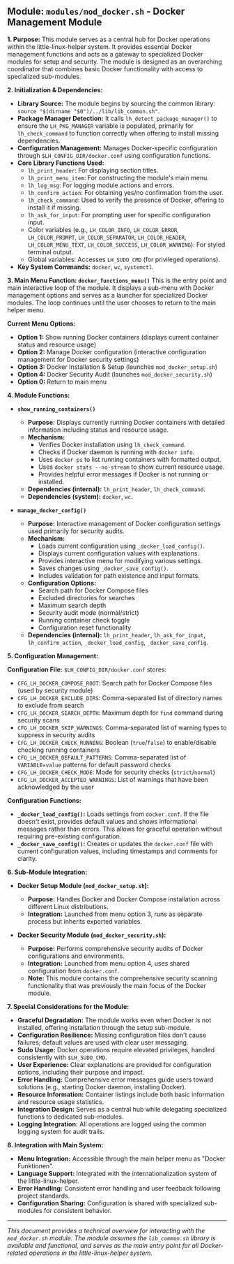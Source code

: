 <!--
File: docs/mod_docker.md
Copyright (c) 2025 wuldorf
SPDX-License-Identifier: MIT

This project is part of the 'little-linux-helper' collection.
Licensed under the MIT License. See the LICENSE file in the project root for more information.
-->

## Module: `modules/mod_docker.sh` - Docker Management Module

**1. Purpose:**
This module serves as a central hub for Docker operations within the little-linux-helper system. It provides essential Docker management functions and acts as a gateway to specialized Docker modules for setup and security. The module is designed as an overarching coordinator that combines basic Docker functionality with access to specialized sub-modules.

**2. Initialization & Dependencies:**
*   **Library Source:** The module begins by sourcing the common library: `source "$(dirname "$0")/../lib/lib_common.sh"`.
*   **Package Manager Detection:** It calls `lh_detect_package_manager()` to ensure the `LH_PKG_MANAGER` variable is populated, primarily for `lh_check_command` to function correctly when offering to install missing dependencies.
*   **Configuration Management:** Manages Docker-specific configuration through `$LH_CONFIG_DIR/docker.conf` using configuration functions.
*   **Core Library Functions Used:**
    *   `lh_print_header`: For displaying section titles.
    *   `lh_print_menu_item`: For constructing the module's main menu.
    *   `lh_log_msg`: For logging module actions and errors.
    *   `lh_confirm_action`: For obtaining yes/no confirmation from the user.
    *   `lh_check_command`: Used to verify the presence of Docker, offering to install it if missing.
    *   `lh_ask_for_input`: For prompting user for specific configuration input.
    *   Color variables (e.g., `LH_COLOR_INFO`, `LH_COLOR_ERROR`, `LH_COLOR_PROMPT`, `LH_COLOR_SEPARATOR`, `LH_COLOR_HEADER`, `LH_COLOR_MENU_TEXT`, `LH_COLOR_SUCCESS`, `LH_COLOR_WARNING`): For styled terminal output.
    *   Global variables: Accesses `LH_SUDO_CMD` (for privileged operations).
*   **Key System Commands:** `docker`, `wc`, `systemctl`.

**3. Main Menu Function: `docker_functions_menu()`**
This is the entry point and main interactive loop of the module. It displays a sub-menu with Docker management options and serves as a launcher for specialized Docker modules. The loop continues until the user chooses to return to the main helper menu.

**Current Menu Options:**
*   **Option 1:** Show running Docker containers (displays current container status and resource usage)
*   **Option 2:** Manage Docker configuration (interactive configuration management for Docker security settings)
*   **Option 3:** Docker Installation & Setup (launches `mod_docker_setup.sh`)
*   **Option 4:** Docker Security Audit (launches `mod_docker_security.sh`)
*   **Option 0:** Return to main menu

**4. Module Functions:**

*   **`show_running_containers()`**
    *   **Purpose:** Displays currently running Docker containers with detailed information including status and resource usage.
    *   **Mechanism:**
        *   Verifies Docker installation using `lh_check_command`.
        *   Checks if Docker daemon is running with `docker info`.
        *   Uses `docker ps` to list running containers with formatted output.
        *   Uses `docker stats --no-stream` to show current resource usage.
        *   Provides helpful error messages if Docker is not running or installed.
    *   **Dependencies (internal):** `lh_print_header`, `lh_check_command`.
    *   **Dependencies (system):** `docker`, `wc`.

*   **`manage_docker_config()`**
    *   **Purpose:** Interactive management of Docker configuration settings used primarily for security audits.
    *   **Mechanism:**
        *   Loads current configuration using `_docker_load_config()`.
        *   Displays current configuration values with explanations.
        *   Provides interactive menu for modifying various settings.
        *   Saves changes using `_docker_save_config()`.
        *   Includes validation for path existence and input formats.
    *   **Configuration Options:**
        *   Search path for Docker Compose files
        *   Excluded directories for searches
        *   Maximum search depth
        *   Security audit mode (normal/strict)
        *   Running container check toggle
        *   Configuration reset functionality
    *   **Dependencies (internal):** `lh_print_header`, `lh_ask_for_input`, `lh_confirm_action`, `_docker_load_config`, `_docker_save_config`.

**5. Configuration Management:**

**Configuration File:** `$LH_CONFIG_DIR/docker.conf` stores:
*   `CFG_LH_DOCKER_COMPOSE_ROOT`: Search path for Docker Compose files (used by security module)
*   `CFG_LH_DOCKER_EXCLUDE_DIRS`: Comma-separated list of directory names to exclude from search
*   `CFG_LH_DOCKER_SEARCH_DEPTH`: Maximum depth for `find` command during security scans
*   `CFG_LH_DOCKER_SKIP_WARNINGS`: Comma-separated list of warning types to suppress in security audits
*   `CFG_LH_DOCKER_CHECK_RUNNING`: Boolean (`true`/`false`) to enable/disable checking running containers
*   `CFG_LH_DOCKER_DEFAULT_PATTERNS`: Comma-separated list of `VARIABLE=value` patterns for default password checks
*   `CFG_LH_DOCKER_CHECK_MODE`: Mode for security checks (`strict`/`normal`)
*   `CFG_LH_DOCKER_ACCEPTED_WARNINGS`: List of warnings that have been acknowledged by the user

**Configuration Functions:**
*   **`_docker_load_config()`:** Loads settings from `docker.conf`. If the file doesn't exist, provides default values and shows informational messages rather than errors. This allows for graceful operation without requiring pre-existing configuration.
*   **`_docker_save_config()`:** Creates or updates the `docker.conf` file with current configuration values, including timestamps and comments for clarity.

**6. Sub-Module Integration:**

*   **Docker Setup Module (`mod_docker_setup.sh`):**
    *   **Purpose:** Handles Docker and Docker Compose installation across different Linux distributions.
    *   **Integration:** Launched from menu option 3, runs as separate process but inherits exported variables.

*   **Docker Security Module (`mod_docker_security.sh`):**
    *   **Purpose:** Performs comprehensive security audits of Docker configurations and environments.
    *   **Integration:** Launched from menu option 4, uses shared configuration from `docker.conf`.
    *   **Note:** This module contains the comprehensive security scanning functionality that was previously the main focus of the Docker module.

**7. Special Considerations for the Module:**
*   **Graceful Degradation:** The module works even when Docker is not installed, offering installation through the setup sub-module.
*   **Configuration Resilience:** Missing configuration files don't cause failures; default values are used with clear user messaging.
*   **Sudo Usage:** Docker operations require elevated privileges, handled consistently with `$LH_SUDO_CMD`.
*   **User Experience:** Clear explanations are provided for configuration options, including their purpose and impact.
*   **Error Handling:** Comprehensive error messages guide users toward solutions (e.g., starting Docker daemon, installing Docker).
*   **Resource Information:** Container listings include both basic information and resource usage statistics.
*   **Integration Design:** Serves as a central hub while delegating specialized functions to dedicated sub-modules.
*   **Logging Integration:** All operations are logged using the common logging system for audit trails.

**8. Integration with Main System:**
*   **Menu Integration:** Accessible through the main helper menu as "Docker Funktionen".
*   **Language Support:** Integrated with the internationalization system of the little-linux-helper.
*   **Error Handling:** Consistent error handling and user feedback following project standards.
*   **Configuration Sharing:** Configuration is shared with specialized sub-modules for consistent behavior.

---
*This document provides a technical overview for interacting with the `mod_docker.sh` module. The module assumes the `lib_common.sh` library is available and functional, and serves as the main entry point for all Docker-related operations in the little-linux-helper system.*
